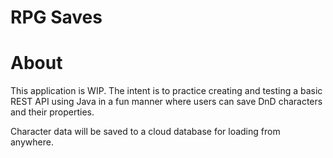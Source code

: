 # RPG Saves

# About

This application is WIP.
The intent is to practice creating and testing a basic REST API using Java in a fun manner where users can save DnD characters and their properties.

Character data will be saved to a cloud database for loading from anywhere.